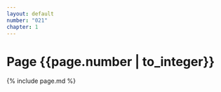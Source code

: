 ```yaml
---
layout: default
number: "021"
chapter: 1
---
```


# Page {{page.number | to_integer}}
{% include page.md %}
